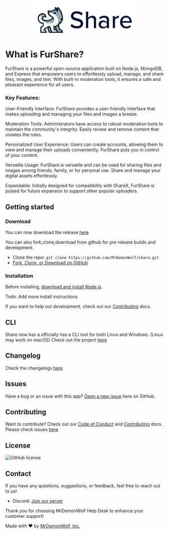 <p align="center">
    <img src="logo.png"/>
</p>

# What is FurShare?

FurShare is a powerful open-source application built on Node.js, MongoDB, and Express that empowers users to effortlessly upload, manage, and share files, images, and text. With built-in moderation tools, it ensures a safe and pleasant experience for all users.

### Key Features:

User-Friendly Interface: FurShare provides a user-friendly interface that makes uploading and managing your files and images a breeze.

Moderation Tools: Administrators have access to robust moderation tools to maintain the community's integrity. Easily review and remove content that violates the rules.

Personalized User Experience: Users can create accounts, allowing them to view and manage their uploads conveniently. FurShare puts you in control of your content.

Versatile Usage: FurShare is versatile and can be used for sharing files and images among friends, family, or for personal use. Share and manage your digital assets effortlessly.

Expandable: Initially designed for compatibility with ShareX, FurShare is poised for future expansion to support other popular uploaders.

## Getting started

### Download

You can now download the release [here](https://github.com/MrDemonWolf/share/releases/latest)

You can also fork,clone,download from github for pre release builds and development.

- Clone the repo: `git clone https://github.com/MrDemonWolf/share.git`
- [Fork, Clone, or Download on GitHub](/)

### Installation

Before installing, [download and install Node.js](https://nodejs.org/en/download/).

Todo: Add more install instructions

If you want to help out development, check out our [Contributing]() docs.

## CLI

Share now has a officially has a CLI tool for both Linux and Windows. (Linux may work on macOS) Check out the project [here](https://www.github.com/mrdemonwolf/share-cli)

## Changelog

Check the changelogs [here](https://mrdemonwolf.github.io/share/docs/changelog/)

## Issues

Have a bug or an issue with this app? [Open a new issue](/issues) here on GitHub.

## Contributing

Want to contribute? Check out our [Code of Conduct]() and [Contributing]() docs. Please check issues [here](/issues)

## License

![GitHub license](https://img.shields.io/github/license/MrDemonWolf/share.svg?style=for-the-badge&logo=github)

## Contact

If you have any questions, suggestions, or feedback, feel free to reach out to us!

- Discord: [Join our server](https://mrdwolf.com/discord)

Thank you for choosing MrDemonWolf Help Desk to enhance your customer support!

Made with ❤️ by [MrDemonWolf, Inc.](https://www.mrdemonwolf.com)
